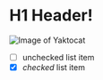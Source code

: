 # H1 Header!

![Image of Yaktocat](https://octodex.github.com/images/yaktocat.png)

 - [ ] unchecked list item
 - [x] *checked* list item

